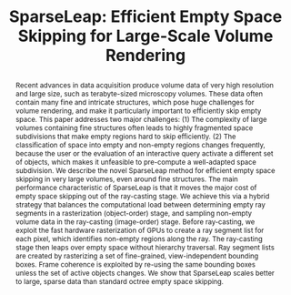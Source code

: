 ---
# this file is written in YAML http://docs.ansible.com/ansible/latest/YAMLSyntax.html
# all lines with a leading sharp are comments and will not be compiled
# longer blocks of text should start with a a leading > to escape all special characters

# URL handle for generated webpage
slug:       sparseleap

#specifies layout to be used for page generation (do not modify)
layout:     publication

#publication title
title:      >
   SparseLeap: Efficient Empty Space Skipping for Large-Scale Volume Rendering
   
#include in selected publications on front page (optional, delete line if not applicable)
display:	selected

#list all publication authors in correct order (please check the spelling is identical to your personal page)
authors:
 - Markus Hadwiger
 - Ali K. Al-Awami
 - Johanna Beyer
 - Marco Agus
 - Hanspeter Pfister
 
#insert publication venue (displayed on publication page)
venue:      >
   IEEE Transactions on Visualization and Computer Graphics, Vol.24, No.1 (Proceedings IEEE Scientific Visualization 2017)
   
#insert short venue (displayed in box in publication list)
shortvenue: >
   IEEE Scientific Visualization 2017

#specify publication year
year:       2018

#insert abstract of publication
abstract:   >
   Recent advances in data acquisition produce volume data of very high resolution and large size, such as terabyte-sized microscopy volumes. These data often contain many fine and intricate structures, which pose huge challenges for volume rendering, and make it particularly important to efficiently skip empty space. This paper addresses two major challenges: (1) The complexity of large volumes containing fine structures often leads to highly fragmented space subdivisions that make empty regions hard to skip efficiently. (2) The classification of space into empty and non-empty regions changes frequently, because the user or the evaluation of an interactive query activate a different set of objects, which makes it unfeasible to pre-compute a well-adapted space subdivision. We describe the novel SparseLeap method for efficient empty space skipping in very large volumes, even around fine structures. The main performance characteristic of SparseLeap is that it moves the major cost of empty space skipping out of the ray-casting stage. We achieve this via a hybrid strategy that balances the computational load between determining empty ray segments in a rasterization (object-order) stage, and sampling non-empty volume data in the ray-casting (image-order) stage. Before ray-casting, we exploit the fast hardware rasterization of GPUs to create a ray segment list for each pixel, which identifies non-empty regions along the ray. The ray-casting stage then leaps over empty space without hierarchy traversal. Ray segment lists are created by rasterizing a set of fine-grained, view-independent bounding boxes. Frame coherence is exploited by re-using the same bounding boxes unless the set of active objects changes. We show that SparseLeap scales better to large, sparse data than standard octree empty space skipping.
   
#link to hi-res teaser image of publication (please make sure the image is wide, e.g. aspect ratio between 4:2 and 4:1)
teaser:     './publications/2017_hadwiger_sparseleap.jpg'
   
#link to smaller thumbnail image of publication (please make sure the aspect ratio is 3:2, suggested size is 150x100px)
thumbnail:  './publications/2017_hadwiger_thumbnail.png'

#link to publication video (optional): you can either upload the video to our website (insert local link) or host it on youtube or vimeo (in this case insert the youtube/vimeo link)
video:      'https://www.youtube.com/watch?v=SUEhzkwX4KI'

#link to publication pdf (optional)
pdf:        './publications/2017_hadwiger_sparseleap.pdf'

#insert citation. please format citation by inserting <br> at line breaks, &emsp; will insert a tab character to prettify the citation
citation:   >
   @article{Hadwiger2017Sparseleap,<br>
   &emsp;title = {SparseLeap: Efficient Empty Space Skipping for Large-Scale Volume Rendering},<br>
   &emsp;author = {Hadwiger, Markus and Al-Awami, Ali K. and Beyer, Johanna and Agus, Marco and Pfister, Hanspeter},<br>
   &emsp;journal = {IEEE Transactions on Visualization and Computer Graphics (Proceedings IEEE SciVis 2017)},<br>
   &emsp;year = {2017}<br>
   }

#insert links to additional material for the publication (optional)
#links need a title, a URL and a type (this defines the link icon) which can be one of the following values: code, archive, files, slides or text (this is the default icon)
#links: 
# - title: ExampleCode
#   type:  code
#   url:   './publications/supplementary1.zip' 
# - title: ExampleSlides
#  type:  slides
#   url:   './publications/presentation.pptx'
   
 #don't forget the leading and trailing --- in a YAML file
---